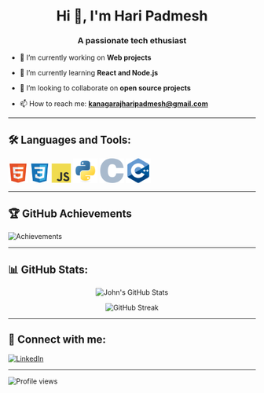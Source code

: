 <h1 align="center">Hi 👋, I'm Hari Padmesh</h1>
<h3 align="center">A passionate tech ethusiast</h3>

- 🔭 I’m currently working on **Web projects**

- 🌱 I’m currently learning **React and Node.js**

- 👯 I’m looking to collaborate on **open source projects**

- 📫 How to reach me: **kanagarajharipadmesh@gmail.com**

---

## 🛠️ Languages and Tools:

<p align="left">
  <img src="https://raw.githubusercontent.com/devicons/devicon/master/icons/html5/html5-original.svg" alt="HTML5" width="40" height="40"/> 
  <img src="https://raw.githubusercontent.com/devicons/devicon/master/icons/css3/css3-original.svg" alt="CSS3" width="40" height="40"/>
  <img src="https://raw.githubusercontent.com/devicons/devicon/master/icons/javascript/javascript-original.svg" alt="JavaScript" width="40" height="40"/>
  <img src="https://raw.githubusercontent.com/devicons/devicon/master/icons/python/python-original.svg" alt="Python" width="50" height="50"/>
  <img src="https://raw.githubusercontent.com/devicons/devicon/master/icons/c/c-original.svg" alt="C" width="50" height="50"/>
  <img src="https://raw.githubusercontent.com/devicons/devicon/master/icons/cplusplus/cplusplus-original.svg" alt="C++" width="50" height="50"/>
</p>

---

## 🏆 GitHub Achievements

<img src="https://github-profile-trophy.vercel.app/?username=Hari-Padmesh&theme=darkhub&no-bg=true&no-frame=true&title=MultiLanguage,Commits,Repositories,Followers" alt="Achievements" />

---

## 📊 GitHub Stats:

<p align="center">
  <img src="https://github-readme-stats.vercel.app/api?username=Hari-Padmesh&show_icons=true&theme=radical" alt="John's GitHub Stats"/>
</p>

<p align="center">
  <img src="https://github-readme-streak-stats.herokuapp.com/?user=Hari-Padmesh&theme=radical" alt="GitHub Streak"/>
</p>

---

## 🔗 Connect with me:

[![LinkedIn](https://img.shields.io/badge/LinkedIn-blue?style=for-the-badge&logo=linkedin)]([https://linkedin.com/in/your-profile](https://www.linkedin.com/in/hari-padmesh-k-52188631a/overlay/about-this-profile/?lipi=urn%3Ali%3Apage%3Ad_flagship3_profile_view_base%3BuxBrAClsQvaQZdtJqM1AEg%3D%3D))

---
![Profile views](https://komarev.com/ghpvc/?username=Hari-Padmesh&color=blue)


<!---
Hari-Padmesh/Hari-Padmesh is a ✨ special ✨ repository because its `README.md` (this file) appears on your GitHub profile.
You can click the Preview link to take a look at your changes.
--->
